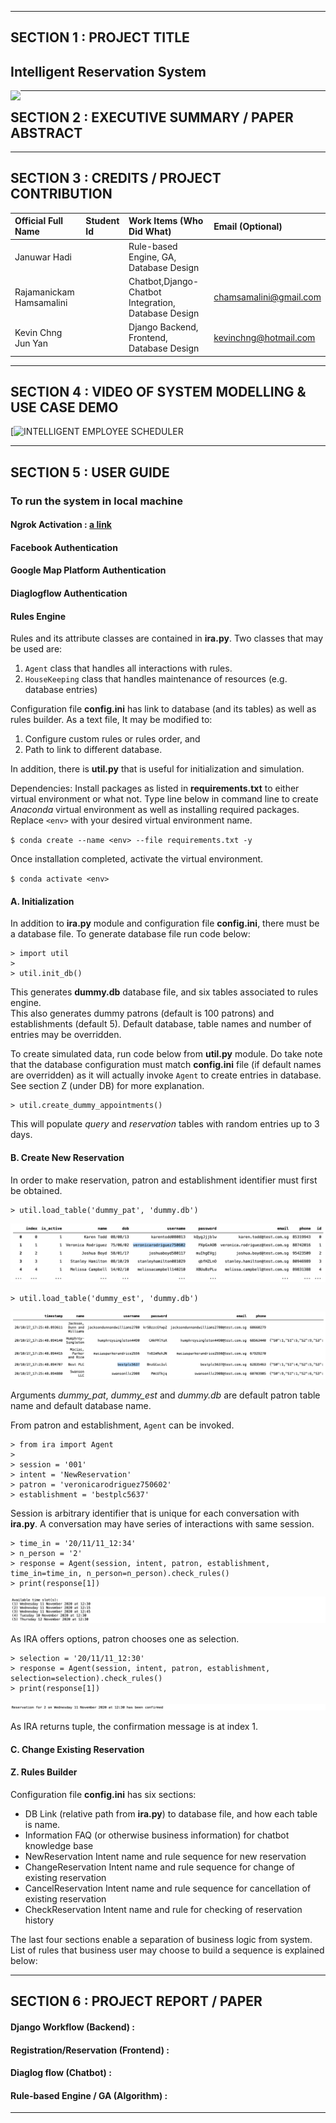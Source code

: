 
---

## SECTION 1 : PROJECT TITLE
## Intelligent Reservation System

<img src="Title2.jpg"
     style="float: left; margin-right: 0px;" />

---
## SECTION 2 : EXECUTIVE SUMMARY / PAPER ABSTRACT


---
## SECTION 3 : CREDITS / PROJECT CONTRIBUTION

| Official Full Name  | Student Id | Work Items (Who Did What) | Email (Optional) |
| :------------ |:----------------| :-----|:----------------|
| Januwar Hadi |  |Rule-based Engine, GA, Database Design |  |
| Rajamanickam Hamsamalini |  |Chatbot,Django-Chatbot Integration, Database Design | chamsamalini@gmail.com |
| Kevin Chng Jun Yan |   |Django Backend, Frontend, Database Design | kevinchng@hotmail.com |

---
## SECTION 4 : VIDEO OF SYSTEM MODELLING & USE CASE DEMO

[![INTELLIGENT EMPLOYEE SCHEDULER]()

---
## SECTION 5 : USER GUIDE


### To run the system in local machine
#### Ngrok Activation : [a link](https://github.com/user/repo/blob/branch/ngrok.md)

#### Facebook Authentication

#### Google Map Platform Authentication

#### Diaglogflow Authentication

#### Rules Engine

Rules and its attribute classes are contained in **ira.py**. 
Two classes that may be used are: 
1.  `Agent` class that handles all interactions with rules.
2.  `HouseKeeping` class that handles maintenance of resources (e.g. database entries)

Configuration file **config.ini** has link to database (and its tables) as well as rules builder. 
As a text file, It may be modified to: 
1. Configure custom rules or rules order, and
2. Path to link to different database. 

In addition, there is **util.py** that is useful for initialization and simulation. 

Dependencies: Install packages as listed in **requirements.txt** to either virtual environment or what not. Type line below in command line to create *Anaconda* virtual environment as well as installing required packages. Replace `<env>` with your desired virtual environment name. 

`$ conda create --name <env> --file requirements.txt -y`

Once installation completed, activate the virtual environment. 

`$ conda activate <env>`


#### A. Initialization

In addition to **ira.py** module and configuration file **config.ini**, there must be a database file. 
To generate database file run code below:
```
> import util
>
> util.init_db()
```
This generates **dummy.db** database file, and six tables associated to rules engine.  
This also generates dummy patrons (default is 100 patrons) and establishments (default 5). 
Default database, table names and number of entries may be overridden.

To create simulated data, run code below from **util.py** module. 
Do take note that the database configuration must match **config.ini** file (if default names are overridden) as it will actually invoke `Agent` to create entries in database. See section Z (under DB) for more explanation. 
```
> util.create_dummy_appointments()
```
This will populate *query* and *reservation* tables with random entries up to 3 days. 

#### B. Create New Reservation

In order to make reservation, patron and establishment identifier must first be obtained. 
```
> util.load_table('dummy_pat', 'dummy.db')
```
![Patrons Table](patrons.png)

```
> util.load_table('dummy_est', 'dummy.db')
```
![Establishment Table](establishments.png)

Arguments *dummy_pat*, *dummy_est* and *dummy.db* are default patron table name and default database name. 

From patron and establishment, `Agent` can be invoked. 
```
> from ira import Agent
>
> session = '001'
> intent = 'NewReservation'
> patron = 'veronicarodriguez750602'
> establishment = 'bestplc5637'
```
Session is arbitrary identifier that is unique for each conversation with **ira.py**. A conversation may have series of interactions with same session. 
```
> time_in = '20/11/11_12:34'
> n_person = '2'
> response = Agent(session, intent, patron, establishment, time_in=time_in, n_person=n_person).check_rules()
> print(response[1])
```
![New 1](images/new1.png)

As IRA offers options, patron chooses one as selection.

```
> selection = '20/11/11_12:30'
> response = Agent(session, intent, patron, establishment, selection=selection).check_rules()
> print(response[1])
```
![New 2](new2.png)

As IRA returns tuple, the confirmation message is at index 1. 

#### C. Change Existing Reservation


#### Z. Rules Builder

Configuration file **config.ini** has six sections: 
* DB
Link (relative path from **ira.py**) to database file, and how each table is name.
* Information
FAQ (or otherwise business information) for chatbot knowledge base
* NewReservation
Intent name and rule sequence for new reservation
* ChangeReservation
Intent name and rule sequence for change of existing reservation
* CancelReservation
Intent name and rule sequence for cancellation of existing reservation
* CheckReservation
Intent name and rule for checking of reservation history

The last four sections enable a separation of business logic from system. 
List of rules that business user may choose to build a sequence is explained below: 




---
## SECTION 6 : PROJECT REPORT / PAPER

#### Django Workflow (Backend) :

#### Registration/Reservation (Frontend) :

#### Diaglog flow (Chatbot) :

#### Rule-based Engine / GA (Algorithm) :

---
